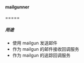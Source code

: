 #### mailgunner

=====

##### 用途

-   使用 mailgun 发送邮件
-   作为 mailgun 的邮件接收回调服务
-   作为 mailgun 的追踪回调服务